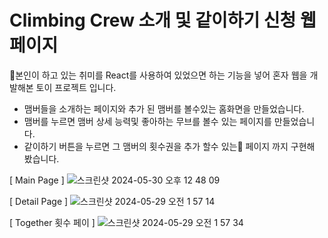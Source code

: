# Climbing Crew 소개 및 같이하기 신청 웹페이지

본인이 하고 있는 취미를 React를 사용하여 있었으면 하는 기능을 넣어
혼자 웹을 개발해본 토이 프로젝트 입니다.

- 맴버들을 소개하는 페이지와 추가 된 맴버를 볼수있는 홈화면을 만들었습니다.
- 맴버를 누르면 맴버 상세 능력및 좋아하는 무브를 볼수 있는 페이지를 만들었습니다.
- 같이하기 버튼을 누르면 그 맴버의 횟수권을 추가 할수 있는 페이지 까지 구현해 봤습니다.

[ Main Page ]
![스크린샷 2024-05-30 오후 12 48 09](https://github.com/Ricardokim94/shop/assets/103867288/be346cde-bfab-47ce-bdda-12b945aedc5c)

[ Detail Page ]
![스크린샷 2024-05-29 오전 1 57 14](https://github.com/Ricardokim94/shop/assets/103867288/8670a227-7b99-47f6-9b14-44e156eff073)

[ Together 횟수 페이 ]
![스크린샷 2024-05-29 오전 1 57 34](https://github.com/Ricardokim94/shop/assets/103867288/9fbf6a2f-4bb6-4ffc-a685-273c216af1e0)

